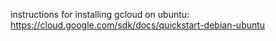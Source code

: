 instructions for installing gcloud on ubuntu:
https://cloud.google.com/sdk/docs/quickstart-debian-ubuntu
